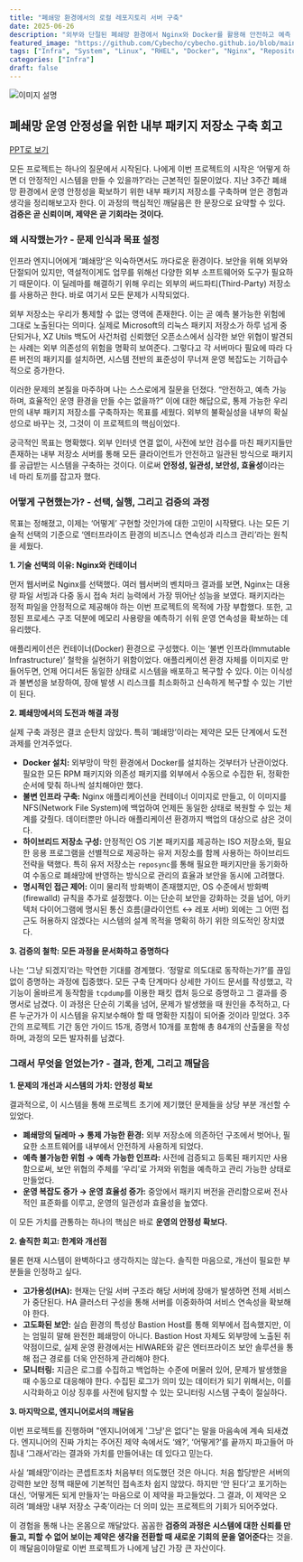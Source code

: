 ```yaml
---
title: "폐쇄망 환경에서의 로컬 레포지토리 서버 구축"
date: 2025-06-26
description: "외부와 단절된 폐쇄망 환경에서 Nginx와 Docker를 활용해 안전하고 예측 가능한 내부 패키지 저장소를 구축하여 운영 안정성을 확보한 과정을 기록합니다."
featured_image: "https://github.com/Cybecho/cybecho.github.io/blob/main/static/images/archives/0626_cj_diagram_nginx.gif?raw=true"
tags: ["Infra", "System", "Linux", "RHEL", "Docker", "Nginx", "Repository", "Security", "Network"]
categories: ["Infra"]
draft: false
---
```


![이미지 설명](/images/archives/0626_cj_diagram_nginx.gif)

## 폐쇄망 운영 안정성을 위한 내부 패키지 저장소 구축 회고

[PPT로 보기](https://gamma.app/docs/-kzok8gnu2vh0aov)

모든 프로젝트는 하나의 질문에서 시작된다. 나에게 이번 프로젝트의 시작은 ‘어떻게 하면 더 안정적인 시스템을 만들 수 있을까?’라는 근본적인 질문이었다. 지난 3주간 폐쇄망 환경에서 운영 안정성을 확보하기 위한 내부 패키지 저장소를 구축하며 얻은 경험과 생각을 정리해보고자 한다. 이 과정의 핵심적인 깨달음은 한 문장으로 요약할 수 있다. **검증은 곧 신뢰이며, 제약은 곧 기회라는 것이다.**

### 왜 시작했는가? - 문제 인식과 목표 설정

인프라 엔지니어에게 ‘폐쇄망’은 익숙하면서도 까다로운 환경이다. 보안을 위해 외부와 단절되어 있지만, 역설적이게도 업무를 위해선 다양한 외부 소프트웨어와 도구가 필요하기 때문이다. 이 딜레마를 해결하기 위해 우리는 외부의 써드파티(Third-Party) 저장소를 사용하곤 한다. 바로 여기서 모든 문제가 시작되었다.

외부 저장소는 우리가 통제할 수 없는 영역에 존재한다. 이는 곧 예측 불가능한 위험에 그대로 노출된다는 의미다. 실제로 Microsoft의 리눅스 패키지 저장소가 하루 넘게 중단되거나, XZ Utils 백도어 사건처럼 신뢰했던 오픈소스에서 심각한 보안 위협이 발견되는 사례는 외부 의존성의 위험을 명확히 보여준다. 그렇다고 각 서버마다 필요에 따라 다른 버전의 패키지를 설치하면, 시스템 전반의 표준성이 무너져 운영 복잡도는 기하급수적으로 증가한다.

이러한 문제의 본질을 마주하며 나는 스스로에게 질문을 던졌다. “안전하고, 예측 가능하며, 효율적인 운영 환경을 만들 수는 없을까?” 이에 대한 해답으로, 통제 가능한 우리만의 내부 패키지 저장소를 구축하자는 목표를 세웠다. 외부의 불확실성을 내부의 확실성으로 바꾸는 것, 그것이 이 프로젝트의 핵심이었다.

궁극적인 목표는 명확했다. 외부 인터넷 연결 없이, 사전에 보안 검수를 마친 패키지들만 존재하는 내부 저장소 서버를 통해 모든 클라이언트가 안전하고 일관된 방식으로 패키지를 공급받는 시스템을 구축하는 것이다. 이로써 **안정성, 일관성, 보안성, 효율성**이라는 네 마리 토끼를 잡고자 했다.

### 어떻게 구현했는가? - 선택, 실행, 그리고 검증의 과정

목표는 정해졌고, 이제는 ‘어떻게’ 구현할 것인가에 대한 고민이 시작됐다. 나는 모든 기술적 선택의 기준으로 ‘엔터프라이즈 환경의 비즈니스 연속성과 리스크 관리’라는 원칙을 세웠다.

**1. 기술 선택의 이유: Nginx와 컨테이너**

먼저 웹서버로 Nginx를 선택했다. 여러 웹서버의 벤치마크 결과를 보면, Nginx는 대용량 파일 서빙과 다중 동시 접속 처리 능력에서 가장 뛰어난 성능을 보였다. 패키지라는 정적 파일을 안정적으로 제공해야 하는 이번 프로젝트의 목적에 가장 부합했다. 또한, 고정된 프로세스 구조 덕분에 메모리 사용량을 예측하기 쉬워 운영 연속성을 확보하는 데 유리했다.

애플리케이션은 컨테이너(Docker) 환경으로 구성했다. 이는 ‘불변 인프라(Immutable Infrastructure)’ 철학을 실현하기 위함이었다. 애플리케이션 환경 자체를 이미지로 만들어두면, 언제 어디서든 동일한 상태로 시스템을 배포하고 복구할 수 있다. 이는 이식성과 불변성을 보장하여, 장애 발생 시 리스크를 최소화하고 신속하게 복구할 수 있는 기반이 된다.

**2. 폐쇄망에서의 도전과 해결 과정**

실제 구축 과정은 결코 순탄치 않았다. 특히 ‘폐쇄망’이라는 제약은 모든 단계에서 도전 과제를 안겨주었다.

*   **Docker 설치:** 외부망이 막힌 환경에서 Docker를 설치하는 것부터가 난관이었다. 필요한 모든 RPM 패키지와 의존성 패키지를 외부에서 수동으로 수집한 뒤, 정확한 순서에 맞춰 하나씩 설치해야만 했다.
*   **불변 인프라 구축:** Nginx 애플리케이션을 컨테이너 이미지로 만들고, 이 이미지를 NFS(Network File System)에 백업하여 언제든 동일한 상태로 복원할 수 있는 체계를 갖췄다. 데이터뿐만 아니라 애플리케이션 환경까지 백업의 대상으로 삼은 것이다.
*   **하이브리드 저장소 구성:** 안정적인 OS 기본 패키지를 제공하는 ISO 저장소와, 필요한 응용 프로그램을 선별적으로 제공하는 유저 저장소를 함께 사용하는 하이브리드 전략을 택했다. 특히 유저 저장소는 `reposync`를 통해 필요한 패키지만을 동기화하여 수동으로 폐쇄망에 반영하는 방식으로 관리의 효율과 보안을 동시에 고려했다.
*   **명시적인 접근 제어:** 이미 물리적 방화벽이 존재했지만, OS 수준에서 방화벽(firewalld) 규칙을 추가로 설정했다. 이는 단순히 보안을 강화하는 것을 넘어, 아키텍처 다이어그램에 명시된 통신 흐름(클라이언트 ↔ 레포 서버) 외에는 그 어떤 접근도 허용하지 않겠다는 시스템의 설계 목적을 명확히 하기 위한 의도적인 장치였다.

**3. 검증의 철학: 모든 과정을 문서화하고 증명하다**

나는 ‘그냥 되겠지’라는 막연한 기대를 경계했다. ‘정말로 의도대로 동작하는가?’를 끊임없이 증명하는 과정에 집중했다. 모든 구축 단계마다 상세한 가이드 문서를 작성했고, 각 기능이 올바르게 동작함을 `tcpdump`를 이용한 패킷 캡처 등으로 증명하고 그 결과를 증명서로 남겼다. 이 과정은 단순히 기록을 넘어, 문제가 발생했을 때 원인을 추적하고, 다른 누군가가 이 시스템을 유지보수해야 할 때 명확한 지침이 되어줄 것이라 믿었다. 3주간의 프로젝트 기간 동안 가이드 15개, 증명서 10개를 포함해 총 84개의 산출물을 작성하며, 과정의 모든 발자취를 남겼다.

### 그래서 무엇을 얻었는가? - 결과, 한계, 그리고 깨달음

**1. 문제의 개선과 시스템의 가치: 안정성 확보**

결과적으로, 이 시스템을 통해 프로젝트 초기에 제기했던 문제들을 상당 부분 개선할 수 있었다.

*   **폐쇄망의 딜레마 → 통제 가능한 환경:** 외부 저장소에 의존하던 구조에서 벗어나, 필요한 소프트웨어를 내부에서 안전하게 사용하게 되었다.
*   **예측 불가능한 위험 → 예측 가능한 인프라:** 사전에 검증되고 등록된 패키지만 사용함으로써, 보안 위협의 주체를 ‘우리’로 가져와 위험을 예측하고 관리 가능한 상태로 만들었다.
*   **운영 복잡도 증가 → 운영 효율성 증가:** 중앙에서 패키지 버전을 관리함으로써 전사적인 표준화를 이루고, 운영의 일관성과 효율성을 높였다.

이 모든 가치를 관통하는 하나의 핵심은 바로 **운영의 안정성 확보다.**

**2. 솔직한 회고: 한계와 개선점**

물론 현재 시스템이 완벽하다고 생각하지는 않는다. 솔직한 마음으로, 개선이 필요한 부분들을 인정하고 싶다.

*   **고가용성(HA):** 현재는 단일 서버 구조라 해당 서버에 장애가 발생하면 전체 서비스가 중단된다. HA 클러스터 구성을 통해 서버를 이중화하여 서비스 연속성을 확보해야 한다.
*   **고도화된 보안:** 실습 환경의 특성상 Bastion Host를 통해 외부에서 접속했지만, 이는 엄밀히 말해 완전한 폐쇄망이 아니다. Bastion Host 자체도 외부망에 노출된 취약점이므로, 실제 운영 환경에서는 HIWARE와 같은 엔터프라이즈 보안 솔루션을 통해 접근 경로를 더욱 안전하게 관리해야 한다.
*   **모니터링:** 지금은 로그를 수집하고 백업하는 수준에 머물러 있어, 문제가 발생했을 때 수동으로 대응해야 한다. 수집된 로그가 의미 있는 데이터가 되기 위해서는, 이를 시각화하고 이상 징후를 사전에 탐지할 수 있는 모니터링 시스템 구축이 절실하다.

**3. 마지막으로, 엔지니어로서의 깨달음**

이번 프로젝트를 진행하며 "엔지니어에게 '그냥'은 없다"는 말을 마음속에 계속 되새겼다. 엔지니어의 진짜 가치는 주어진 제약 속에서도 ‘왜?’, ‘어떻게?’를 끝까지 파고들어 마침내 ‘그래서’라는 결과와 가치를 만들어내는 데 있다고 믿는다.

사실 ‘폐쇄망’이라는 콘셉트조차 처음부터 의도했던 것은 아니다. 처음 할당받은 서버의 강력한 보안 정책 때문에 기본적인 접속조차 쉽지 않았다. 하지만 ‘안 된다’고 포기하는 대신, ‘어떻게든 되게 만들자’는 마음으로 이 제약을 파고들었다. 그 결과, 이 제약은 오히려 ‘폐쇄망 내부 저장소 구축’이라는 더 의미 있는 프로젝트의 기회가 되어주었다.

이 경험을 통해 나는 온몸으로 깨달았다. 꼼꼼한 **검증의 과정은 시스템에 대한 신뢰를 만들고, 피할 수 없어 보이는 제약은 생각을 전환할 때 새로운 기회의 문을 열어준다**는 것을. 이 깨달음이야말로 이번 프로젝트가 나에게 남긴 가장 큰 자산이다.